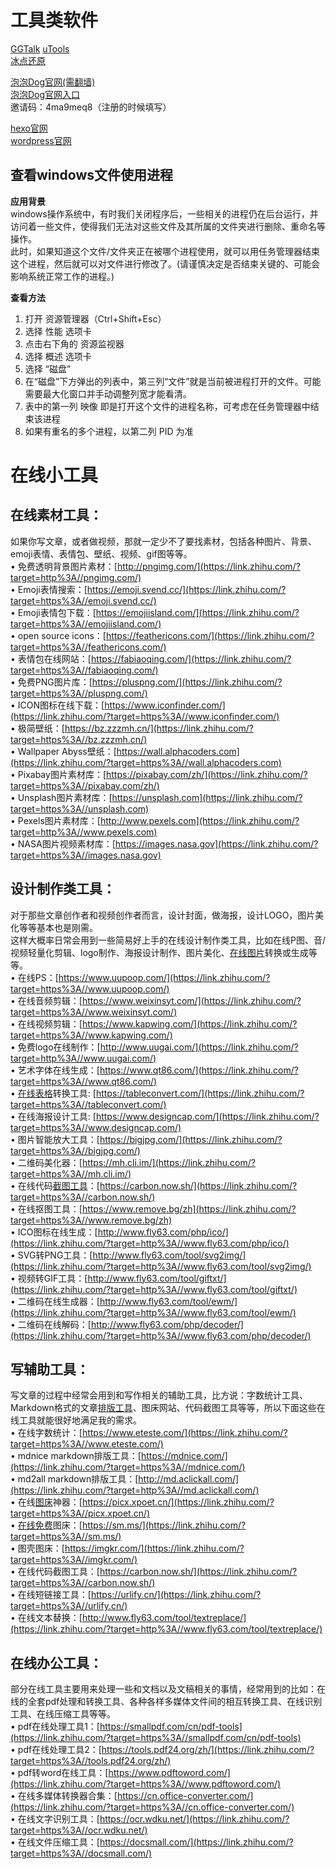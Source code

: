 # 工具类软件
[GGTalk](https://www.cnblogs.com/justnow)
[uTools](https://www.u-tools.cn/)  
[冰点还原](https://www.bingdiancn.com/)  

[泡泡Dog官网(需翻墙)](https://www.paopao.dog/)  
[泡泡Dog官网入口](https://ppg.369.cyou)  
邀请码：4ma9meq8（注册的时候填写）

[hexo官网](https://hexo.io/zh-cn/)   
[wordpress官网](https://wordpress.org/)  


## 查看windows文件使用进程

**应用背景**  
windows操作系统中，有时我们关闭程序后，一些相关的进程仍在后台运行，并访问着一些文件，使得我们无法对这些文件及其所属的文件夹进行删除、重命名等操作。  
此时，如果知道这个文件/文件夹正在被哪个进程使用，就可以用任务管理器结束这个进程，然后就可以对文件进行修改了。(请谨慎决定是否结束关键的、可能会影响系统正常工作的进程。)  

**查看方法**  
1. 打开 资源管理器（Ctrl+Shift+Esc）
2. 选择 性能 选项卡
3. 点击右下角的 资源监视器
4. 选择 概述 选项卡
5. 选择 “磁盘”
6. 在“磁盘”下方弹出的列表中，第三列“文件”就是当前被进程打开的文件。可能需要最大化窗口并手动调整列宽才能看清。
7. 表中的第一列 映像 即是打开这个文件的进程名称，可考虑在任务管理器中结束该进程
8. 如果有重名的多个进程，以第二列 PID 为准

# 在线小工具
## **在线素材工具：**

如果你写文章，或者做视频，那就一定少不了要找素材，包括各种图片、背景、emoji表情、表情包、壁纸、视频、gif图等等。  
• 免费透明背景图片素材：[http://pngimg.com/](https://link.zhihu.com/?target=http%3A//pngimg.com/)  
• Emoji表情搜索：[https://emoji.svend.cc/](https://link.zhihu.com/?target=https%3A//emoji.svend.cc/)  
• Emoji表情包下载：[https://emojiisland.com/](https://link.zhihu.com/?target=https%3A//emojiisland.com/)  
• open source icons：[https://feathericons.com/](https://link.zhihu.com/?target=https%3A//feathericons.com/)  
• 表情包在线网站：[https://fabiaoqing.com/](https://link.zhihu.com/?target=https%3A//fabiaoqing.com/)  
• 免费PNG图片库：[https://pluspng.com/](https://link.zhihu.com/?target=https%3A//pluspng.com/)  
• ICON图标在线下载：[https://www.iconfinder.com/](https://link.zhihu.com/?target=https%3A//www.iconfinder.com/)  
• 极简壁纸：[https://bz.zzzmh.cn/](https://link.zhihu.com/?target=https%3A//bz.zzzmh.cn/)  
• Wallpaper Abyss壁纸：[https://wall.alphacoders.com](https://link.zhihu.com/?target=https%3A//wall.alphacoders.com)  
• Pixabay图片素材库：[https://pixabay.com/zh/](https://link.zhihu.com/?target=https%3A//pixabay.com/zh/)  
• Unsplash图片素材库：[https://unsplash.com](https://link.zhihu.com/?target=https%3A//unsplash.com)  
• Pexels图片素材库：[http://www.pexels.com](https://link.zhihu.com/?target=http%3A//www.pexels.com)  
• NASA图片视频素材库：[https://images.nasa.gov](https://link.zhihu.com/?target=https%3A//images.nasa.gov)

## **设计制作类工具：**

对于那些文章创作者和视频创作者而言，设计封面，做海报，设计LOGO，图片美化等等基本也是刚需。  
这样大概率日常会用到一些简易好上手的在线设计制作类工具，比如在线P图、音/视频轻量化剪辑、logo制作、海报设计制作、图片美化、[在线图片](https://www.zhihu.com/search?q=%E5%9C%A8%E7%BA%BF%E5%9B%BE%E7%89%87&search_source=Entity&hybrid_search_source=Entity&hybrid_search_extra=%7B%22sourceType%22%3A%22answer%22%2C%22sourceId%22%3A2686423348%7D)转换或生成等等。  
• 在线PS：[https://www.uupoop.com/](https://link.zhihu.com/?target=https%3A//www.uupoop.com/)  
• 在线音频剪辑：[https://www.weixinsyt.com/](https://link.zhihu.com/?target=https%3A//www.weixinsyt.com/)  
• 在线视频剪辑：[https://www.kapwing.com/](https://link.zhihu.com/?target=https%3A//www.kapwing.com/)  
• 免费logo在线制作：[http://www.uugai.com/](https://link.zhihu.com/?target=http%3A//www.uugai.com/)  
• 艺术字体在线生成：[https://www.qt86.com/](https://link.zhihu.com/?target=https%3A//www.qt86.com/)  
• [在线表格](https://www.zhihu.com/search?q=%E5%9C%A8%E7%BA%BF%E8%A1%A8%E6%A0%BC&search_source=Entity&hybrid_search_source=Entity&hybrid_search_extra=%7B%22sourceType%22%3A%22answer%22%2C%22sourceId%22%3A2686423348%7D)转换工具: [https://tableconvert.com/](https://link.zhihu.com/?target=https%3A//tableconvert.com/)  
• 在线海报设计工具: [https://www.designcap.com/](https://link.zhihu.com/?target=https%3A//www.designcap.com/)  
• 图片智能放大工具：[https://bigjpg.com/](https://link.zhihu.com/?target=https%3A//bigjpg.com/)  
• 二维码美化器：[https://mh.cli.im/](https://link.zhihu.com/?target=https%3A//mh.cli.im/)  
• 在线代码[截图工具](https://www.zhihu.com/search?q=%E6%88%AA%E5%9B%BE%E5%B7%A5%E5%85%B7&search_source=Entity&hybrid_search_source=Entity&hybrid_search_extra=%7B%22sourceType%22%3A%22answer%22%2C%22sourceId%22%3A2686423348%7D)：[https://carbon.now.sh/](https://link.zhihu.com/?target=https%3A//carbon.now.sh/)  
• 在线抠图工具：[https://www.remove.bg/zh](https://link.zhihu.com/?target=https%3A//www.remove.bg/zh)  
• ICO图标在线生成：[http://www.fly63.com/php/ico/](https://link.zhihu.com/?target=http%3A//www.fly63.com/php/ico/)  
• SVG转PNG工具：[http://www.fly63.com/tool/svg2img/](https://link.zhihu.com/?target=http%3A//www.fly63.com/tool/svg2img/)  
• 视频转GIF工具：[http://www.fly63.com/tool/giftxt/](https://link.zhihu.com/?target=http%3A//www.fly63.com/tool/giftxt/)  
• 二维码在线生成器：[http://www.fly63.com/tool/ewm/](https://link.zhihu.com/?target=http%3A//www.fly63.com/tool/ewm/)  
• 二维码在线解码：[http://www.fly63.com/php/decoder/](https://link.zhihu.com/?target=http%3A//www.fly63.com/php/decoder/)

## **写辅助工具：**

写文章的过程中经常会用到和写作相关的辅助工具，比方说：字数统计工具、Markdown格式的文章[排版工具](https://www.zhihu.com/search?q=%E6%8E%92%E7%89%88%E5%B7%A5%E5%85%B7&search_source=Entity&hybrid_search_source=Entity&hybrid_search_extra=%7B%22sourceType%22%3A%22answer%22%2C%22sourceId%22%3A2686423348%7D)、图床网站、代码截图工具等等，所以下面这些在线工具就能很好地满足我的需求。  
• 在线字数统计：[https://www.eteste.com/](https://link.zhihu.com/?target=https%3A//www.eteste.com/)  
• mdnice markdown排版工具：[https://mdnice.com/](https://link.zhihu.com/?target=https%3A//mdnice.com/)  
• md2all markdown排版工具：[http://md.aclickall.com/](https://link.zhihu.com/?target=http%3A//md.aclickall.com/)  
• 在线[图床](https://www.zhihu.com/search?q=%E5%9B%BE%E5%BA%8A&search_source=Entity&hybrid_search_source=Entity&hybrid_search_extra=%7B%22sourceType%22%3A%22answer%22%2C%22sourceId%22%3A2167298770%7D)神器：[https://picx.xpoet.cn/](https://link.zhihu.com/?target=https%3A//picx.xpoet.cn/)  
• [在线免费](https://www.zhihu.com/search?q=%E5%9C%A8%E7%BA%BF%E5%85%8D%E8%B4%B9&search_source=Entity&hybrid_search_source=Entity&hybrid_search_extra=%7B%22sourceType%22%3A%22answer%22%2C%22sourceId%22%3A2686423348%7D)图床：[https://sm.ms/](https://link.zhihu.com/?target=https%3A//sm.ms/)  
• 图壳图床：[https://imgkr.com/](https://link.zhihu.com/?target=https%3A//imgkr.com/)  
• 在线代码截图工具：[https://carbon.now.sh/](https://link.zhihu.com/?target=https%3A//carbon.now.sh/)  
• 在线短链接工具：[https://urlify.cn/](https://link.zhihu.com/?target=https%3A//urlify.cn/)  
• 在线文本替换：[http://www.fly63.com/tool/textreplace/](https://link.zhihu.com/?target=http%3A//www.fly63.com/tool/textreplace/)

## **在线办公工具：**

部分在线工具主要用来处理一些和文档以及文稿相关的事情，经常用到的比如：在线的全套pdf处理和转换工具、各种各样多媒体文件间的相互转换工具、在线识别工具、在线压缩工具等等。  
• pdf在线处理工具1：[https://smallpdf.com/cn/pdf-tools](https://link.zhihu.com/?target=https%3A//smallpdf.com/cn/pdf-tools)  
• pdf在线处理工具2：[https://tools.pdf24.org/zh/](https://link.zhihu.com/?target=https%3A//tools.pdf24.org/zh/)  
• pdf转word在线工具：[https://www.pdftoword.com/](https://link.zhihu.com/?target=https%3A//www.pdftoword.com/)  
• 在线多媒体转换器合集：[https://cn.office-converter.com/](https://link.zhihu.com/?target=https%3A//cn.office-converter.com/)  
• 在线文字识别工具：[https://ocr.wdku.net/](https://link.zhihu.com/?target=https%3A//ocr.wdku.net/)  
• 在线文件压缩工具：[https://docsmall.com/](https://link.zhihu.com/?target=https%3A//docsmall.com/)